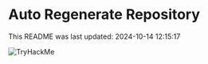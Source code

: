 # Auto Regenerate Repository

This README was last updated: 2024-10-14 12:15:17

 ![TryHackMe](https://tryhackme.com/badge/533634)